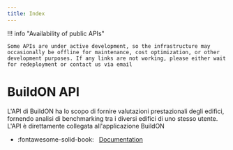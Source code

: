 ```yaml
---
title: Index
---
```


!!! info "Availability of public APIs"

    Some APIs are under active development, so the infrastructure may occasionally be offline for maintenance, cost optimization, or other development purposes. If any links are not working, please either wait for redeployment or contact us via email 

# BuildON API

L'API di BuildON ha lo scopo di fornire valutazioni prestazionali degli edifici, fornendo analisi di benchmarking tra i diversi edifici di uno stesso utente. L'API è direttamente collegata all'applicazione BuildON


- :fontawesome-solid-book: &nbsp; [Documentation](buildon_api.md)